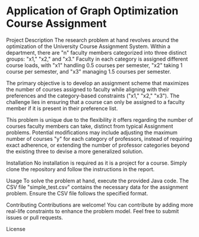 # Application of Graph Optimization Course Assignment
Project Description
The research problem at hand revolves around the optimization of the University Course Assignment System. Within a department, there are "n" faculty members categorized into three distinct groups: "x1," "x2," and "x3." Faculty in each category is assigned different course loads, with "x1" handling 0.5 courses per semester, "x2" taking 1 course per semester, and "x3" managing 1.5 courses per semester.

The primary objective is to develop an assignment scheme that maximizes the number of courses assigned to faculty while aligning with their preferences and the category-based constraints ("x1," "x2," "x3"). The challenge lies in ensuring that a course can only be assigned to a faculty member if it is present in their preference list.

This problem is unique due to the flexibility it offers regarding the number of courses faculty members can take, distinct from typical Assignment problems. Potential modifications may include adjusting the maximum number of courses "y" for each category of professors, instead of requiring exact adherence, or extending the number of professor categories beyond the existing three to devise a more generalized solution.

Installation
No installation is required as it is a project for a course. Simply clone the repository and follow the instructions in the report.

Usage
To solve the problem at hand, execute the provided Java code. The CSV file "simple_test.csv" contains the necessary data for the assignment problem. Ensure the CSV file follows the specified format.

Contributing
Contributions are welcome! You can contribute by adding more real-life constraints to enhance the problem model. Feel free to submit issues or pull requests.

License
